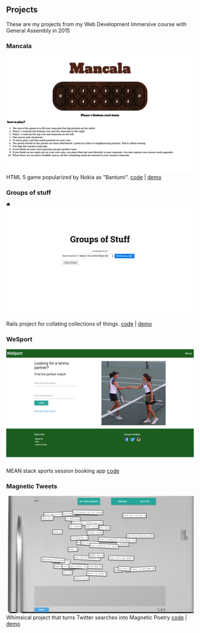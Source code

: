 ## Projects

These are my projects from my Web Development Immersive course with General Assembly in 2015

### Mancala 
![Mancala screenshot](https://raw.githubusercontent.com/GarySiu/garysiu.github.io/master/assets/img/mancala.png)
HTML 5 game popularized by Nokia as "Bantumi".
[code](https://github.com/GarySiu/w2-d5-project1-mancala) \| [demo](https://garysiu.github.io/w2-d5-project1-mancala/)

### Groups of stuff 
![Groups of Stuff screenshot](https://raw.githubusercontent.com/GarySiu/garysiu.github.io/master/assets/img/groups-of-stuff.png)
Rails project for collating collections of things.
[code](https://github.com/GarySiu/w6-d4-PROJECT-Groups-Of-Stuff) \| [demo](https://groupsofstuff.herokuapp.com/)

### WeSport 
![WeSport screenshot](https://raw.githubusercontent.com/GarySiu/garysiu.github.io/master/assets/img/WeSport.png)
MEAN stack sports session booking app
[code](https://github.com/GarySiu/GA-Project-3)

### Magnetic Tweets
![Magnetic Tweets screenshot](https://raw.githubusercontent.com/GarySiu/garysiu.github.io/master/assets/img/magnetic-tweets.png)
Whimsical project that turns Twitter searches into Magnetic Poetry
[code](https://github.com/GarySiu/GA-Final-Project) \| [demo](http://magnetictweets.bitballoon.com/)
